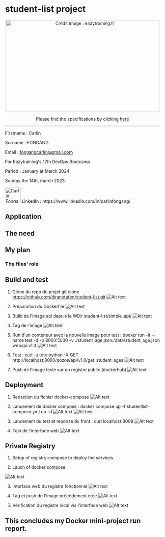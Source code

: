 # student-list project
<p align="center">
  <a href="https://github.com/diranetafen/student-list.git">
    <img src="https://user-images.githubusercontent.com/18481009/84582395-ba230b00-adeb-11ea-9453-22ed1be7e268.jpg" alt="Crédit image : eazytraining.fr" width="500" height="300">
  </a>
</p>
<p align="center">Please find the specifications by clicking <a href="https://github.com/diranetafen/student-list.git">here</a></p>


------------

Firstname : Carlin

Surname : FONGANG

Email : fongangcarlin@gmail.com

For Eazytraining's 17th DevOps Bootcamp

Period : January at March 2024

Sunday the 14th, march 2023


<img src="https://media.licdn.com/dms/image/C4E03AQEUnPkOFFTrWQ/profile-displayphoto-shrink_400_400/0/1618084678051?e=1710979200&v=beta&t=sMjRKoI0WFlbqYYgN0TWVobs9k31DBeSiOffAOM8HAo" width="50" height="50" alt="Carlin Fongang"> 
LinkedIn : https://www.linkedin.com/in/carlinfongang/


## Application

## The need

## My plan

### The files' role

## Build and test
1. Clone du repo du projet 
git clone https://github.com/diranetafen/student-list.git
![Alt text](img/image-1.png)

2. Préparation du Dockerfile
![Alt text](img/image-2.png)

3. Build de l'image api depuis le WDir student-list/simple_api/
![Alt text](img/image-3.png)

4. Tag de l'image
![Alt text](img/image-4.png)

5. Run d'un conteneur avec la nouvelle image pour test : 
 docker run -it --name test -d -p 8000:5000 -v ./student_age.json:/data/student_age.json webapi:v1.3
![Alt text](img/image-5.png)

6. Test : 
curl -u toto:python -X GET http://localhost:8000/pozos/api/v1.0/get_student_ages
![Alt text](img/image-6.png)

7. Push de l'image testé sur un registre public (dockerhub)
![Alt text](image-7.png)


## Deployment
1. Redaction du fichier docker-compose
![Alt text](img/image-12.png)
2. Lancement de docker compose : 
docker compose up -f studentlist-compose.yml up -d
![Alt text](img/image-8.png)
![Alt text](img/image-9.png)

3. Lancement du test et reponse du front : 
curl localhost:8008
![Alt text](img/image-10.png)

4. Test de l'interface web
![Alt text](img/image-11.png)

## Private Registry
1. Setup of registry-compose to deploy the services

2. Lauch of docker compose 

![Alt text](img/image-12.png)

3. Interface web du registre fonctionnel
![Alt text](img/image-13.png)

4. Tag et push de l'image précédement crée
![Alt text](img/image-14.png)

5. Vérification du registre local via l'interface web
![Alt text](img/image-15.png)

## This concludes my Docker mini-project run report.